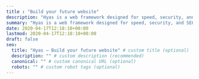 ```yaml
---
title : "Build your future website"
description: "Hyas is a web framework designed for speed, security, and SEO — all powered by Hugo and npm."
summary: "Hyas is a web framework designed for speed, security, and SEO — all powered by Hugo and npm."
date: 2020-04-17T12:18:10+00:00
lastmod: 2020-04-17T12:18:10+00:00
draft: false
seo:
  title: "Hyas — Build your future website" # custom title (optional)
  description: "" # custom description (recommended)
  canonical: "" # custom canonical URL (optional)
  robots: "" # custom robot tags (optional)
---
```

